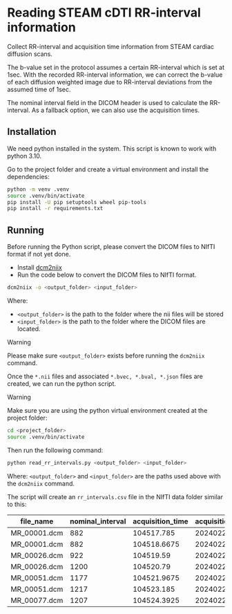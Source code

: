 # Reading STEAM cDTI RR-interval information

Collect RR-interval and acquisition time information from STEAM cardiac diffusion scans.

The b-value set in the protocol assumes a certain RR-interval which is set at 1sec.
With the recorded RR-interval information, we can correct the b-value of each diffusion weighted image
due to RR-interval deviations from the assumed time of 1sec.

The nominal interval field in the DICOM header is used to calculate the RR-interval. 
As a fallback option, we can also use the acquisition times.

## Installation

We need python installed in the system. This script is known to work with python 3.10.

Go to the project folder and create a virtual environment and install the dependencies:
```bash
python -m venv .venv
source .venv/bin/activate
pip install -U pip setuptools wheel pip-tools
pip install -r requirements.txt
```




## Running

Before running the Python script, please convert the DICOM files to NIfTI format if not yet done.
- Install [dcm2niix](https://github.com/rordenlab/dcm2niix)
- Run the code below to convert the DICOM files to NIfTI format.

```bash
dcm2niix -o <output_folder> <input_folder>
```

Where:
- `<output_folder>` is the path to the folder where the nii files will be stored
- `<input_folder>` is the path to the folder where the DICOM files are located.

>[!WARNING]
> Please make sure `<output_folder>` exists before running the `dcm2niix` command.

Once the `*.nii` files and associated `*.bvec, *.bval, *.json` files are created, we can run the python script.

>[!WARNING]
> Make sure you are using the python virtual environment created at the project folder:
```bash
cd <project_folder>
source .venv/bin/activate
```

Then run the following command:

```bash
python read_rr_intervals.py <output_folder> <input_folder>
```

Where: `<output_folder>` and `<input_folder>` are the paths used above with the `dcm2niix` command.

The script will create an `rr_intervals.csv` file in the NIfTI data folder similar to this:

|file_name   |nominal_interval|acquisition_time|acquisition_date| nii_file_suffix    |
|------------|----------------|----------------|----------------|--------------------|
|MR_00001.dcm|882             |104517.785      |20240227        | STEAM_protocol_123 |
|MR_00001.dcm|882             |104518.6675     |20240227        | STEAM_protocol_123 |
|MR_00026.dcm|922             |104519.59       |20240227        | STEAM_protocol_123 |
|MR_00026.dcm|1200            |104520.79       |20240227        | STEAM_protocol_123 |
|MR_00051.dcm|1177            |104521.9675     |20240227        | STEAM_protocol_123 |
|MR_00051.dcm|1217            |104523.185      |20240227        | STEAM_protocol_123 |
|MR_00077.dcm|1207            |104524.3925     |20240227        | STEAM_protocol_123 |

